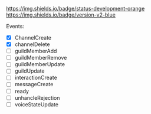 https://img.shields.io/badge/status-development-orange
https://img.shields.io/badge/version-v2-blue


Events:
- [x] ChannelCreate
- [x] channelDelete
- [ ]  guildMemberAdd
- [ ]  guildMemberRemove
- [ ]  guildMemberUpdate
- [ ]  guildUpdate
- [ ]  interactionCreate
- [ ]  messageCreate
- [ ]  ready
- [ ]  unhancleRejection
- [ ]  voiceStateUpdate